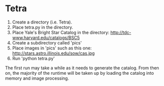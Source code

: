 # Tetra

1. Create a directory (i.e. Tetra).
2. Place tetra.py in the directory.
3. Place Yale's Bright Star Catalog in the directory: http://tdc-www.harvard.edu/catalogs/BSC5
4. Create a subdirectory called 'pics'
5. Place images in 'pics' such as this one: http://stars.astro.illinois.edu/sow/cas.jpg
6. Run 'python tetra.py'

The first run may take a while as it needs to generate the catalog.  From then on, the majority of the runtime will be taken up by loading the catalog into memory and image processing.
